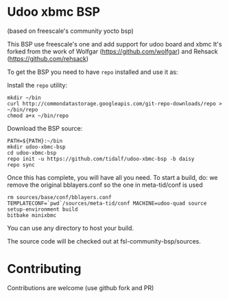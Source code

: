 # Udoo xbmc BSP
(based on freescale's community yocto bsp)

This BSP use freescale's one and add support for udoo board and xbmc 
It's forked from the work of Wolfgar (https://github.com/wolfgar) and Rehsack (https://github.com/rehsack)

To get the BSP you need to have `repo` installed and use it as:

Install the `repo` utility:

``` 
mkdir ~/bin
curl http://commondatastorage.googleapis.com/git-repo-downloads/repo > ~/bin/repo
chmod a+x ~/bin/repo
``` 

Download the BSP source:

``` 
PATH=${PATH}:~/bin
mkdir udoo-xbmc-bsp
cd udoo-xbmc-bsp
repo init -u https://github.com/tidalf/udoo-xbmc-bsp -b daisy
repo sync
``` 

Once this has complete, you will have all you need. To start a build, do:
we remove the original bblayers.conf so the one in meta-tid/conf is used

``` 
rm sources/base/conf/bblayers.conf                 
TEMPLATECONF=`pwd`/sources/meta-tid/conf MACHINE=udoo-quad source setup-environment build
bitbake minixbmc
``` 

You can use any directory to host your build.

The source code will be checked out at fsl-community-bsp/sources.

# Contributing

Contributions are welcome (use github fork and PR)
